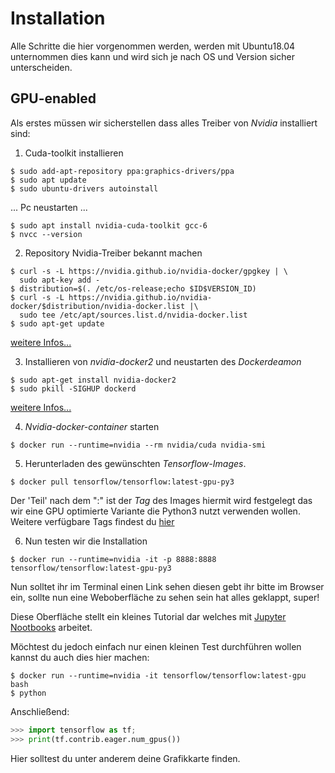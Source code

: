 # Installation
Alle Schritte die hier vorgenommen werden, werden mit Ubuntu18.04 unternommen dies kann und wird sich je nach OS und Version sicher unterscheiden.

## GPU-enabled 
Als erstes müssen wir sicherstellen dass alles Treiber von *Nvidia* installiert sind:


1. Cuda-toolkit installieren
```shell
$ sudo add-apt-repository ppa:graphics-drivers/ppa
$ sudo apt update
$ sudo ubuntu-drivers autoinstall
```

... Pc neustarten ...

```shell
$ sudo apt install nvidia-cuda-toolkit gcc-6
$ nvcc --version
```


2. Repository Nvidia-Treiber bekannt machen
```shell
$ curl -s -L https://nvidia.github.io/nvidia-docker/gpgkey | \
  sudo apt-key add -
$ distribution=$(. /etc/os-release;echo $ID$VERSION_ID)
$ curl -s -L https://nvidia.github.io/nvidia-docker/$distribution/nvidia-docker.list |\ 
  sudo tee /etc/apt/sources.list.d/nvidia-docker.list
$ sudo apt-get update
``` 
[weitere Infos...](https://nvidia.github.io/nvidia-docker/)

3. Installieren von *nvidia-docker2* und neustarten des *Dockerdeamon*
```shell
$ sudo apt-get install nvidia-docker2
$ sudo pkill -SIGHUP dockerd
```
[weitere Infos...](https://github.com/nvidia/nvidia-docker/wiki/Installation-(version-2.0))

4. *Nvidia-docker-container* starten
```shell
$ docker run --runtime=nvidia --rm nvidia/cuda nvidia-smi
```

5. Herunterladen des gewünschten *Tensorflow-Images*. 
```shell
$ docker pull tensorflow/tensorflow:latest-gpu-py3
```
Der 'Teil' nach dem ":" ist der *Tag* des Images hiermit wird festgelegt das wir eine GPU optimierte Variante die Python3 nutzt verwenden wollen. Weitere verfügbare Tags findest du [hier](https://www.tensorflow.org/install/docker#download_a_tensorflow_docker_image)

6. Nun testen wir die Installation
```shell
$ docker run --runtime=nvidia -it -p 8888:8888 tensorflow/tensorflow:latest-gpu-py3
```

Nun solltet ihr im Terminal einen Link sehen diesen gebt ihr bitte im Browser ein, sollte nun eine Weboberfläche zu sehen sein hat alles geklappt, super! 

Diese Oberfläche stellt ein kleines Tutorial dar welches mit [Jupyter Nootbooks](http://jupyter.org/) arbeitet.

Möchtest du jedoch einfach nur einen kleinen Test durchführen wollen kannst du auch dies hier machen:

```shell
$ docker run --runtime=nvidia -it tensorflow/tensorflow:latest-gpu bash
$ python
```

Anschließend:
```python
>>> import tensorflow as tf;
>>> print(tf.contrib.eager.num_gpus())
```
Hier solltest du unter anderem deine Grafikkarte finden.
